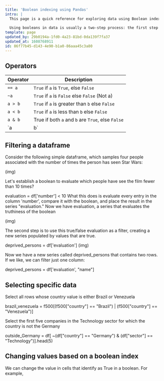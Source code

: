 ```yaml
---
title: 'Boolean indexing using Pandas'
intro: |
  This page is a quick reference for exploring data using Boolean indexing in Pandas. Remember that a boolean operation returns only True or False, and can only be performed against a series.
  
  Using booleans in data is usually a two-step process: the first step is to evaluate the series and identify which cell is true and which is false relative to the given boolean. The second step is to filter the series based on  the boolean result.
template: page
updated_by: 29b0194a-1fd0-4a23-81bd-0da139f7fa37
updated_at: 1608768911
id: 86f77b45-d143-4e90-b1a0-86aaa45c3a80
---
```

## Operators

|Operator | Description |
| ----------- | ----------- |
|`== a` | `True` if `a` is `True`, else `False`|
|`~a`| `True` if `a` is `False` else `False` (Not a) |
|`a > b`| `True` if `a` is greater than `b` else `False`|
|`a < b`| `True` if `a` is less than `b` else `False`|
|`a & b`| True if both `a` and `b` are `True`, else `False`|
|`a | b`| True if either `a` or `b` is `True`. `False` if both are `False`|



## Filtering a dataframe

Consider the following simple dataframe, which samples four people associated with the number of times the person has seen Star Wars:

(img)

Let's establish a boolean to evaluate which people have see the film fewer than 10 times?

evaluation = df['number'] < 10
What this does is evaluate every entry in the column 'number', compare it with the boolean, and place the result in the series "evaluation." Now we have evaluation, a series that evaluates the truthiness of the boolean

(img)

The second step is to use this true/false evaluation as a filter, creating a new series populated by values that are true.

deprived_persons = df['evaluation']
(img)

Now we have a new series called deprived\_persons that contains two rows. If we like, we can filter just one column:

deprived_persons = df['evaluation', "name"]

## Selecting specific data

Select all rows whose country value is either Brazil or Venezuela

brazil_venezuela = f500[(f500["country"] == "Brazil") | (f500["country"] == "Venezuela")]

Select the first five companies in the Technology sector for which the country is not the Germany

outside_Germany = df[ ~(df["country"] == "Germany") & (df["sector"] == "Technology")].head(5)


## Changing values based on a boolean index

We can change the value in cells that identify as True in a boolean. For example,
